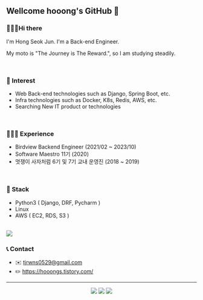 ## Wellcome hooong's GitHub 🙌

### 🙋🏻‍♂️Hi there

 I'm Hong Seok Jun. I'm a Back-end Engineer.

My moto is "The Journey is The Reward.", so I am studying steadily.

<br>

### 🧐 Interest

- Web Back-end technologies such as Django, Spring Boot, etc.
- Infra technologies such as Docker, K8s, Redis, AWS, etc.
- Searching New IT product or technologies

<br>

### 👨🏻‍💻 Experience

- Birdview Backend Engineer (2021/02 ~ 2023/10)
- Software Maestro 11기 (2020)
- 멋쟁이 사자처럼 6기 및 7기 교내 운영진 (2018 ~ 2019)

<br>

### 🔨 Stack

- Python3 ( Django, DRF, Pycharm )
- Linux
- AWS ( EC2, RDS, S3 )

<br><img src="https://github-readme-stats.vercel.app/api?username=hooong&custom_title=hooong's_Stats&show_icons=true&count_private=true&bg_color=262729&hide_border=true&icon_color=949494&title_color=ffffff&text_color=949494">

### 📞 Contact

- ✉️ tjrwns0529@gmail.com
- ✏️ https://hooongs.tistory.com/

---

<div align="center">

<img src="https://img.shields.io/github/followers/hooong?style=social"> <img src="https://img.shields.io/github/stars/hooong?style=social"> <img src="https://hits.seeyoufarm.com/api/count/incr/badge.svg?url=https%3A%2F%2Fgithub.com%2Fhooong&count_bg=%2394EDC6&title_bg=%23555555&icon=buymeacoffee.svg&icon_color=%23FFFFFF&edge_flat=false">

</div>

